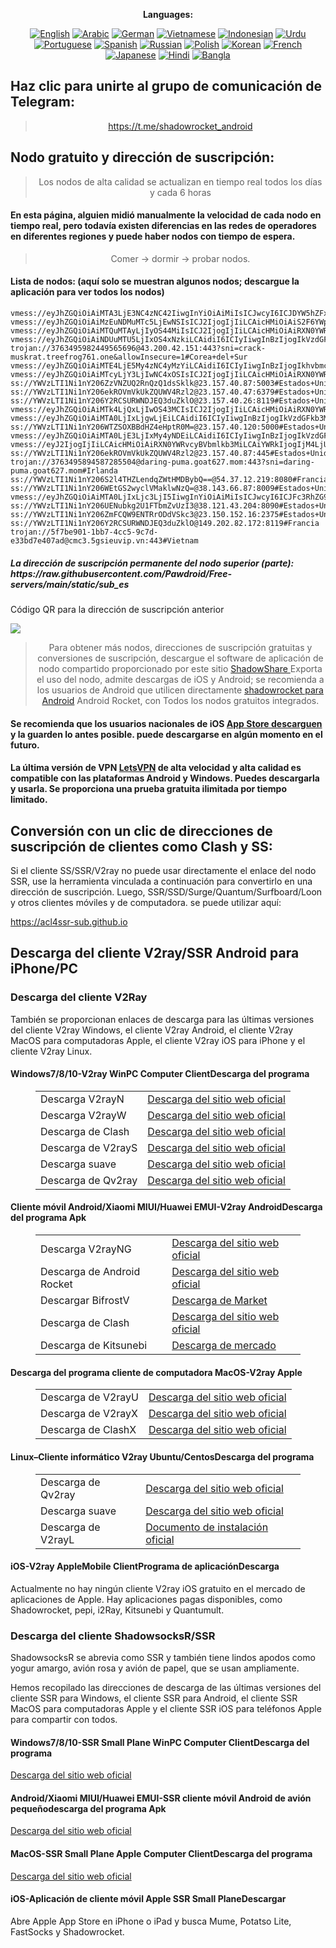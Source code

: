 
<div align="center">

**Languages:**

[![English](https://img.shields.io/badge/Language-English-red?style=for-the-badge)](README-en.md)
[![Arabic](https://img.shields.io/badge/Language-Arabic-red?style=for-the-badge)](README-ar.md)
[![German](https://img.shields.io/badge/Language-German-red?style=for-the-badge)](README-de.md)
[![Vietnamese](https://img.shields.io/badge/Language-Vietnamese-red?style=for-the-badge)](README-vi.md)
[![Indonesian](https://img.shields.io/badge/Language-Indonesian-red?style=for-the-badge)](README-id.md)
[![Urdu](https://img.shields.io/badge/Language-Urdu-red?style=for-the-badge)](README-ur-PK.md)
[![Portuguese](https://img.shields.io/badge/Language-Portuguese-red?style=for-the-badge)](README-pt-BR.md)
[![Spanish](https://img.shields.io/badge/Language-Spanish-red?style=for-the-badge)](README-es.md)
[![Russian](https://img.shields.io/badge/Language-Russian-red?style=for-the-badge)](README-ru.md)
[![Polish](https://img.shields.io/badge/Language-Polish-red?style=for-the-badge)](README-pl.md)
[![Korean](https://img.shields.io/badge/Language-Korean-red?style=for-the-badge)](README-ko-KR.md)
[![French](https://img.shields.io/badge/Language-French-red?style=for-the-badge)](README-fr.md)
[![Japanese](https://img.shields.io/badge/Language-Japanese-red?style=for-the-badge)](README-ja.md)
[![Hindi](https://img.shields.io/badge/Language-Hindi-red?style=for-the-badge)](README-hi.md)
[![Bangla](https://img.shields.io/badge/Language-Bangla-red?style=for-the-badge)](README-bn.md)

</div>
<h2>Haz clic para unirte al grupo de comunicación de Telegram:</h2>
 <blockquote>
 <p style="text-align: center;"><a href="https://t.me/shadowrocket_android">https://t.me/shadowrocket_android</a></p>
 </blockquote>
 <h2>Nodo gratuito y dirección de suscripción:</h2>
 <blockquote>
 <p style="text-align: center;">Los nodos de alta calidad se actualizan en tiempo real todos los días y cada 6 horas</p>
 </blockquote>
 <h4>En esta página, alguien midió manualmente la velocidad de cada nodo en tiempo real, pero todavía existen diferencias en las redes de operadores en diferentes regiones y puede haber nodos con tiempo de espera. </h4>
 <blockquote>
 <p style="text-align: center;">Comer -> dormir -> probar nodos. </p>
 </blockquote>
 <h4>Lista de nodos: (aquí solo se muestran algunos nodos; descargue la aplicación para ver todos los nodos)</h4>
    
```
vmess://eyJhZGQiOiAiMTA3LjE3NC4zNC42IiwgInYiOiAiMiIsICJwcyI6ICJDYW5hZFx1MDBlMSIsICJwb3J0IjogNDQzLCAiaWQiOiAiNGIzNjYyNWMtYjlkOS0zZWE2LWFlZDUtODZkNjJjNzBlMTZkIiwgImFpZCI6ICIwIiwgIm5ldCI6ICJ3cyIsICJ0eXBlIjogIiIsICJob3N0IjogIndybWVsbXd4bGYuZ2t0ZXZscnF6bndxcW96eS5mYWJwZnM2Nmdpem1ub2poY3ZxeHdsLmt5dHJjZnpxbGE4N2d2Z3ZzNmM3a2pucnVidWguY2MiLCAicGF0aCI6ICIvZGFiYWkuaW4xNzIuNjQuMTkuMTcyIiwgInRscyI6ICJ0bHMifQ==
vmess://eyJhZGQiOiAiMzEuNDMuMTc5LjEwNSIsICJ2IjogIjIiLCAicHMiOiAiS2F6YWpzdFx1MDBlMW4iLCAicG9ydCI6IDg0NDMsICJpZCI6ICJlODhiODVjNi05M2I0LTQ3ZjYtYjNmYi0yYzU1ZGNiMTI4OWYiLCAiYWlkIjogIjAiLCAibmV0IjogIndzIiwgInR5cGUiOiAiIiwgImhvc3QiOiAibGF4Mi5pYmdmdy50b3AiLCAicGF0aCI6ICIvZHlhanZ3cyIsICJ0bHMiOiAidGxzIn0=
vmess://eyJhZGQiOiAiMTQuMTAyLjIyOS44MiIsICJ2IjogIjIiLCAicHMiOiAiRXN0YWRvcyBVbmlkb3MiLCAicG9ydCI6IDg0NDMsICJpZCI6ICJlODhiODVjNi05M2I0LTQ3ZjYtYjNmYi0yYzU1ZGNiMTI4OWYiLCAiYWlkIjogIjAiLCAibmV0IjogIndzIiwgInR5cGUiOiAiIiwgImhvc3QiOiAibGF4Mi5pYmdmdy50b3AiLCAicGF0aCI6ICIvZHlhanZ3cyIsICJ0bHMiOiAidGxzIn0=
vmess://eyJhZGQiOiAiNDUuMTU5LjIxOS4xNzkiLCAidiI6ICIyIiwgInBzIjogIkVzdGFkb3MgVW5pZG9zIiwgInBvcnQiOiA4NDQzLCAiaWQiOiAiZTg4Yjg1YzYtOTNiNC00N2Y2LWIzZmItMmM1NWRjYjEyODlmIiwgImFpZCI6ICIwIiwgIm5ldCI6ICJ3cyIsICJ0eXBlIjogIiIsICJob3N0IjogImxheDIuaWJnZncudG9wIiwgInBhdGgiOiAiL2R5YWp2d3MiLCAidGxzIjogInRscyJ9
trojan://3763495982449565696@43.200.42.151:443?sni=crack-muskrat.treefrog761.one&allowInsecure=1#Corea+del+Sur
vmess://eyJhZGQiOiAiMTE4LjE5My4zNC4yMzYiLCAidiI6ICIyIiwgInBzIjogIkhvbmcgS29uZyIsICJwb3J0IjogMTM2ODgsICJpZCI6ICI5MzEyNzA2NS0xYTViLTQ4MTYtZDAwOS01YmY1ZTBhYTEwYjYiLCAiYWlkIjogIjAiLCAibmV0IjogInRjcCIsICJ0eXBlIjogIiIsICJob3N0IjogIiIsICJwYXRoIjogIiIsICJ0bHMiOiAiIn0=
vmess://eyJhZGQiOiAiMTcyLjY3LjIwNC4xOSIsICJ2IjogIjIiLCAicHMiOiAiRXN0YWRvcyBVbmlkb3MiLCAicG9ydCI6IDQ0MywgImlkIjogIjVmNzI2ZmUzLWQ4MmUtNGRhNS1hNzExLThhZjBjYmIyYjY4MiIsICJhaWQiOiAiMCIsICJuZXQiOiAid3MiLCAidHlwZSI6ICIiLCAiaG9zdCI6ICIxYTJkNTE0Yi0zN2NmLTQ5OWYtOGQwOC1kMDE3YTkyYWI1YmIuYXNvdWwtYXZhLnRvcCIsICJwYXRoIjogIi9henVtYXNlLnJlbiIsICJ0bHMiOiAidGxzIn0=
ss://YWVzLTI1Ni1nY206ZzVNZUQ2RnQzQ1dsSklk@23.157.40.87:5003#Estados+Unidos
ss://YWVzLTI1Ni1nY206ekROVmVkUkZQUWV4Rzl2@23.157.40.47:6379#Estados+Unidos
ss://YWVzLTI1Ni1nY206Y2RCSURWNDJEQ3duZklO@23.157.40.26:8119#Estados+Unidos
vmess://eyJhZGQiOiAiMTk4LjQxLjIwOS43MCIsICJ2IjogIjIiLCAicHMiOiAiRXN0YWRvcyBVbmlkb3MiLCAicG9ydCI6IDIwODIsICJpZCI6ICI0YjM2NjI1Yy1iOWQ5LTNlYTYtYWVkNS04NmQ2MmM3MGUxNmQiLCAiYWlkIjogIjAiLCAibmV0IjogIndzIiwgInR5cGUiOiAiIiwgImhvc3QiOiAiMTAwLTM4LTYyLTI1LnM1LmRiLWxpbmswMi50b3AiLCAicGF0aCI6ICIvZGFiYWkuaW4xMDQuMTguNDIuMTcyIiwgInRscyI6ICIifQ==
vmess://eyJhZGQiOiAiMTA0LjIxLjgwLjEiLCAidiI6ICIyIiwgInBzIjogIkVzdGFkb3MgVW5pZG9zIiwgInBvcnQiOiA4NDQzLCAiaWQiOiAiYTA2MDU1MjctMjhlNC00NDljLTgwZWUtNTY0MmNjMTZhOGFmIiwgImFpZCI6ICIwIiwgIm5ldCI6ICJ3cyIsICJ0eXBlIjogIiIsICJob3N0IjogIml0MC44OTk5OTQueHl6IiwgInBhdGgiOiAiL2luZGV4IiwgInRscyI6ICJ0bHMifQ==
ss://YWVzLTI1Ni1nY206WTZSOXBBdHZ4eHptR0M=@23.157.40.120:5000#Estados+Unidos
vmess://eyJhZGQiOiAiMTA0LjE3LjIxMy4yNDEiLCAidiI6ICIyIiwgInBzIjogIkVzdGFkb3MgVW5pZG9zIiwgInBvcnQiOiA4ODgwLCAiaWQiOiAiNGIzNjYyNWMtYjlkOS0zZWE2LWFlZDUtODZkNjJjNzBlMTZkIiwgImFpZCI6ICIwIiwgIm5ldCI6ICJ3cyIsICJ0eXBlIjogIiIsICJob3N0IjogIjEwMC00NC0yMjktMjYuczQuZGItbGluazAxLnRvcCIsICJwYXRoIjogIi9kYWJhaS5pbjE3Mi42Ny41LjcwIiwgInRscyI6ICIifQ==
vmess://eyJ2IjogIjIiLCAicHMiOiAiRXN0YWRvcyBVbmlkb3MiLCAiYWRkIjogIjM4LjU0Ljk0LjEyMiIsICJwb3J0IjogIjIwNTMiLCAidHlwZSI6ICJub25lIiwgImlkIjogIjJjYThiOWMzLWEyYzctNGYzZS1iM2Y0LWFjZDg1NTI1YWNlMSIsICJhaWQiOiAiMCIsICJuZXQiOiAid3MiLCAicGF0aCI6ICIvTDAyMjktMTYiLCAiaG9zdCI6ICIiLCAidGxzIjogInRscyJ9
ss://YWVzLTI1Ni1nY206ekROVmVkUkZQUWV4Rzl2@23.157.40.87:445#Estados+Unidos
trojan://3763495894587285504@daring-puma.goat627.mom:443?sni=daring-puma.goat627.mom#Irlanda
ss://YWVzLTI1Ni1nY206S2l4THZLendqZWtHMDBybQ==@54.37.12.219:8080#Francia
ss://YWVzLTI1Ni1nY206WEtGS2wyclVMaklwNzQ=@38.143.66.87:8009#Estados+Unidos
vmess://eyJhZGQiOiAiMTA0LjIxLjc3LjI5IiwgInYiOiAiMiIsICJwcyI6ICJFc3RhZG9zIFVuaWRvcyIsICJwb3J0IjogNDQzLCAiaWQiOiAiOGQ5MGMxMjktNDE1Ni00ZDZjLTkxMTUtMjRkZjI1ZjI2YTAyIiwgImFpZCI6ICIwIiwgIm5ldCI6ICJ3cyIsICJ0eXBlIjogIiIsICJob3N0IjogImJleW9uZGRiYy5zYnMiLCAicGF0aCI6ICIvbGlua3dzIiwgInRscyI6ICJ0bHMifQ==
ss://YWVzLTI1Ni1nY206UENubkg2U1FTbmZvUzI3@38.121.43.204:8090#Estados+Unidos
ss://YWVzLTI1Ni1nY206ZmFCQW9ENTRrODdVSkc3@23.150.152.16:2375#Estados+Unidos
ss://YWVzLTI1Ni1nY206Y2RCSURWNDJEQ3duZklO@149.202.82.172:8119#Francia
trojan://5f7be901-1bb7-4cc5-9c7d-e33bd7e407ad@cmc3.5gsieuvip.vn:443#Vietnam
```
<h5>La dirección de suscripción permanente del nodo superior (parte): https://raw.githubusercontent.com/Pawdroid/Free-servers/main/static/sub_es</h5>
 <p>Código QR para la dirección de suscripción anterior</p>
 <img src='https://raw.githubusercontent.com/Pawdroid/Free-servers/main/static/sub_es.png' ancho=250 alto=250>
 <blockquote style='text-align: center;'>Para obtener más nodos, direcciones de suscripción gratuitas y conversiones de suscripción, descargue el software de aplicación de nodo compartido proporcionado por este sitio <a href='https://shadowsharing.com'>ShadowShare </a> Exporta el uso del nodo, admite descargas de iOS y Android; se recomienda a los usuarios de Android que utilicen directamente <a href='https://github.com/Pawdroid/shadowrocket_for_android'>shadowrocket para Android</a> Android Rocket, con Todos los nodos gratuitos integrados. </blockquote>
 <h4>Se recomienda que los usuarios nacionales de iOS <a href='https://apps.apple.com/cn/app/shadowshare/id1612647259'>App Store descarguen</a> y la guarden lo antes posible. puede descargarse en algún momento en el futuro.</h4>
 <h4>La última versión de VPN <a href='https://letsgovpn.com'>LetsVPN</a> de alta velocidad y alta calidad es compatible con las plataformas Android y Windows. Puedes descargarla y usarla. Se proporciona una prueba gratuita ilimitada por tiempo limitado. </h4>
 <div class="nv-content-wrap entrada-contenido">
 <h2>Conversión con un clic de direcciones de suscripción de clientes como Clash y SS:</h2>
 <p>Si el cliente SS/SSR/V2ray no puede usar directamente el enlace del nodo SSR, use la herramienta vinculada a continuación para convertirlo en una dirección de suscripción. Luego, SSR/SSD/Surge/Quantum/Surfboard/Loon y otros clientes móviles y de computadora. se puede utilizar aquí:</p>
 <p><a href="https://acl4ssr-sub.github.io" target="_blank" rel="noreferrer noopener nofollow">https://acl4ssr-sub.github.io</a></p>
 <h2>Descarga del cliente V2ray/SSR Android para iPhone/PC</h2>
 <h3>Descarga del cliente V2Ray</h3>
 <p>También se proporcionan enlaces de descarga para las últimas versiones del cliente V2ray Windows, el cliente V2ray Android, el cliente V2ray MacOS para computadoras Apple, el cliente V2ray iOS para iPhone y el cliente V2ray Linux. </p>
 <h4>Windows7/8/10-<strong>V2ray WinPC Computer Client</strong>Descarga del programa</h4>
 <figure class="wp-block-table alignwide is-style-stripes"><table><tbody><tr><td>Descarga V2rayN</td><td><a href="https://github. com/2dust/v2rayN/releases" target="_blank" rel="noreferrer noopener">Descarga del sitio web oficial</a></td></tr><tr><td>Descarga V2rayW</td><td> <a href="https://github.com/Cenmrev/V2RayW/releases" target="_blank" rel="noreferrer noopener">Descarga del sitio web oficial</a></td></tr><tr><td> Descarga de Clash</td><td><a href="https://github.com/Fndroid/clash_for_windows_pkg/releases" target="_blank" rel="noreferrer noopener">Descarga del sitio web oficial</a></td> </tr><tr><td>Descarga de V2rayS</td><td><a href="https://github.com/Shinlor/V2RayS/releases" target="_blank" rel="noreferrer noopener">Descarga del sitio web oficial</a></td></tr><tr><td>Descarga suave</td><td><a href="https://github.com/mellow-io/mellow/releases" target="_blank" rel="noreferrer noopener">Descarga del sitio web oficial</a></td></tr><tr><td>Descarga de Qv2ray</td><td><a href= "https://github.com/Qv2ray/Qv2ray" target="_blank" rel="noreferrer noopener">Descarga del sitio web oficial</a></td></tr></tbody></table></figure>
 <h4><strong>Cliente móvil Android/Xiaomi MIUI/Huawei EMUI-V2ray Android</strong>Descarga del programa Apk</h4>
 <figure class="wp-block-table alignwide is-style-stripes"><table><tbody><tr><td>Descarga V2rayNG</td><td><a href="https://github. com/2dust/v2rayNG/releases" target="_blank" rel="noreferrer noopener">Descarga del sitio web oficial</a></td></tr><tr><td>Descarga de Android Rocket</td><td><a href="https://github.com/Pawdroid/shadowrocket_for_android/releases" target="_blank" rel="noreferrer noopener">Descarga del sitio web oficial</a></td></tr><tr> <td>Descargar BifrostV</td><td><a rel="noreferrer noopener" href="https://www.appsapk.com/downloading/latest/com.github.dawndiy.bifrostv-0.6.8.apk " target="_blank">Descarga de Market</a></td></tr><tr><td>Descarga de Clash</td><td><a href="https://github.com/Kr328/ClashForAndroid/releases" target="_blank" rel="noreferrer noopener">Descarga del sitio web oficial</a></td></tr><tr><td>Descarga de Kitsunebi</td><td><a rel ="noreferrer noopener" href="https://apkpure.com/kitsunebi/fun.kitsunebi.kitsunebi4android" target="_blank">Descarga de mercado</a></td></tr></tbody></table></figure>
 <h4><strong>Descarga del programa cliente de computadora MacOS-V2ray Apple</strong></h4>
 <figure class="wp-block-table alignwide is-style-stripes"><table><tbody><tr><td>Descarga de V2rayU</td><td><a href="https://github. com/yanue/V2rayU/releases" target="_blank" rel="noreferrer noopener">Descarga del sitio web oficial</a></td></tr><tr><td>Descarga de V2rayX</td><td> <a href="https://github.com/Cenmrev/V2RayX/releases" target="_blank" rel="noreferrer noopener">Descarga del sitio web oficial</a></td></tr><tr><td> Descarga de ClashX</td><td><a href="https://github.com/yichengchen/clashX/releases" target="_blank" rel="noreferrer noopener">Descarga del sitio web oficial</a></td> </tr></tbody></table></figure>
 <h4><strong>Linux</strong>–<strong>Cliente informático V2ray Ubuntu/Centos</strong>Descarga del programa</h4>
 <figure class="wp-block-table alignwide is-style-stripes"><table><tbody><tr><td>Descarga de Qv2ray</td><td><a href="https://github. com/Qv2ray/Qv2ray" target="_blank" rel="noreferrer noopener">Descarga del sitio web oficial</a></td></tr><tr><td>Descarga suave</td><td><a href ="https://github.com/mellow-io/mellow/releases" target="_blank" rel="noreferrer noopener">Descarga del sitio web oficial</a></td></tr><tr><td> Descarga de V2rayL</td><td><a rel="noreferrer noopener" href="https://github.com/jiangxufeng/v2rayL" target="_blank">Documento de instalación oficial</a></td></tr></tbody></table></figure>
 <h4>iOS-<strong>V2ray Apple<strong>Mobile Client</strong>Programa de aplicación</strong>Descarga</h4>
 <p>Actualmente no hay ningún cliente V2ray iOS gratuito en el mercado de aplicaciones de Apple. Hay aplicaciones pagas disponibles, como Shadowrocket, pepi, i2Ray, Kitsunebi y Quantumult. </p>
 <h3>Descarga del cliente ShadowsocksR/SSR</h3>
 <p>ShadowsocksR se abrevia como SSR y también tiene lindos apodos como yogur amargo, avión rosa y avión de papel, que se usan ampliamente. </p>
 <p>Hemos recopilado las direcciones de descarga de las últimas versiones del cliente SSR para Windows, el cliente SSR para Android, el cliente SSR MacOS para computadoras Apple y el cliente SSR iOS para teléfonos Apple para compartir con todos. </p>
 <h4><strong>Windows7/8/10-<strong>SSR Small Plane WinPC Computer Client</strong>Descarga del programa</strong></h4>
 <p><a rel="noreferrer noopener" href="https://github.com/shadowsocksrr/shadowsocksr-csharp/releases" target="_blank">Descarga del sitio web oficial</a></p>
 <h4><strong><strong>Android/Xiaomi MIUI/Huawei EMUI-SSR cliente móvil Android de avión pequeño</strong>descarga del programa Apk</strong></h4>
 <p><a rel="noreferrer noopener" href="https://github.com/shadowsocksrr/shadowsocksr-android/releases" target="_blank">Descarga del sitio web oficial</a></p>
 <h4><strong><strong>MacOS-SSR Small Plane Apple Computer Client</strong>Descarga del programa</strong></h4>
 <p><a href="https://github.com/qinyuhang/ShadowsocksX-NG-R/releases" target="_blank" rel="noreferrer noopener">Descarga del sitio web oficial</a></p>
 <h4><strong>iOS-<strong>Aplicación de cliente móvil Apple SSR Small Plane</strong></strong>Descargar</h4>
 <p>Abre Apple App Store en iPhone o iPad y busca Mume, Potatso Lite, FastSocks y Shadowrocket. </p></div>
    